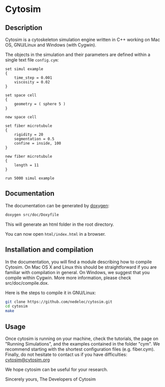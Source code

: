 # Cytosim

## Description
Cytosim is a cytoskeleton simulation engine written in C++ working on Mac OS, GNU/Linux and Windows (with Cygwin).

The objects in the simulation and their parameters are defined within a single text file `config.cym`:

~~~
set simul example
{
    time_step = 0.001
    viscosity = 0.02
}

set space cell
{
    geometry = ( sphere 5 )
}

new space cell

set fiber microtubule
{
    rigidity = 20
    segmentation = 0.5
    confine = inside, 100
}

new fiber microtubule
{
    length = 11
}

run 5000 simul example
~~~


## Documentation
The documentation can be generated by [doxygen](http://www.stack.nl/~dimitri/doxygen/):

~~~bash
doxygen src/doc/Doxyfile
~~~

This will generate an html folder in the root directory.

You can now open `html/index.html` in a browser.

## Installation and compilation

In the documentation, you will find a module describing how to compile Cytosim. On Mac OS X and Linux this should be straightforward if you are familiar with compilation in general. On Windows, we suggest that you compile within Cygwin. More more information, please check src/doc/compile.dox.

Here is the steps to compile it in GNU/Linux:

~~~bash
git clone https://github.com/nedelec/cytosim.git
cd cytosim
make
~~~

## Usage

Once cytosim is running on your machine, check the tutorials, the page on "Running Simulations", and the examples contained in the folder "cym". We recommend starting with the shortest configuration files (e.g. fiber.cym). Finally, do not hesitate to contact us if you have difficulties: cytosim@cytosim.org

We hope cytosim can be useful for your research. 

Sincerely yours, The Developers of Cytosim
